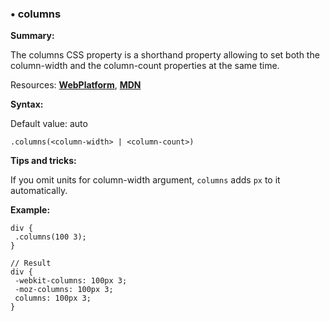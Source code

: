 ### <a name="columns"></a> &#8226; columns
**Summary:**

The columns CSS property is a shorthand property allowing to set both the column-width and the column-count properties at the same time.

Resources: **[WebPlatform](http://docs.webplatform.org/wiki/css/properties/columns)**, **[MDN](https://developer.mozilla.org/en-US/docs/Web/CSS/columns)**

**Syntax:**

Default value: auto

    .columns(<column-width> | <column-count>)

**Tips and tricks:**

  If you omit units for column-width argument, `columns` adds `px` to it automatically. 
  
**Example:**

    div {
     .columns(100 3);
    }
    
    // Result
    div {
     -webkit-columns: 100px 3;
     -moz-columns: 100px 3;
     columns: 100px 3;
    } 



